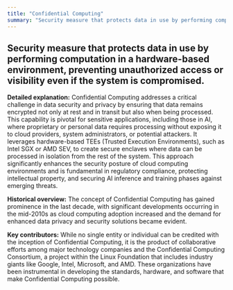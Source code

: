 ```yaml
---
title: "Confidential Computing"
summary: "Security measure that protects data in use by performing computation in a hardware-based environment, preventing unauthorized access or visibility even if the system is compromised."
---
```


## Security measure that protects data in use by performing computation in a hardware-based environment, preventing unauthorized access or visibility even if the system is compromised.

**Detailed explanation:** Confidential Computing addresses a critical challenge in data security and privacy by ensuring that data remains encrypted not only at rest and in transit but also when being processed. This capability is pivotal for sensitive applications, including those in AI, where proprietary or personal data requires processing without exposing it to cloud providers, system administrators, or potential attackers. It leverages hardware-based TEEs (Trusted Execution Environments), such as Intel SGX or AMD SEV, to create secure enclaves where data can be processed in isolation from the rest of the system. This approach significantly enhances the security posture of cloud computing environments and is fundamental in regulatory compliance, protecting intellectual property, and securing AI inference and training phases against emerging threats.

**Historical overview:** The concept of Confidential Computing has gained prominence in the last decade, with significant developments occurring in the mid-2010s as cloud computing adoption increased and the demand for enhanced data privacy and security solutions became evident.

**Key contributors:** While no single entity or individual can be credited with the inception of Confidential Computing, it is the product of collaborative efforts among major technology companies and the Confidential Computing Consortium, a project within the Linux Foundation that includes industry giants like Google, Intel, Microsoft, and AMD. These organizations have been instrumental in developing the standards, hardware, and software that make Confidential Computing possible.

